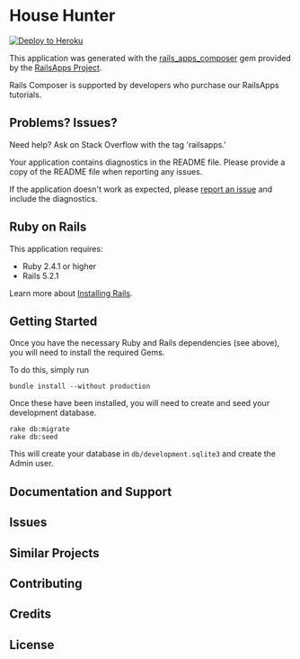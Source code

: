 House Hunter
================

[![Deploy to Heroku](https://www.herokucdn.com/deploy/button.png)](https://heroku.com/deploy)

This application was generated with the [rails_apps_composer](https://github.com/RailsApps/rails_apps_composer) gem
provided by the [RailsApps Project](http://railsapps.github.io/).

Rails Composer is supported by developers who purchase our RailsApps tutorials.

Problems? Issues?
-----------

Need help? Ask on Stack Overflow with the tag 'railsapps.'

Your application contains diagnostics in the README file. Please provide a copy of the README file when reporting any issues.

If the application doesn't work as expected, please [report an issue](https://github.com/RailsApps/rails_apps_composer/issues)
and include the diagnostics.

Ruby on Rails
-------------

This application requires:

- Ruby 2.4.1 or higher
- Rails 5.2.1

Learn more about [Installing Rails](http://railsapps.github.io/installing-rails.html).

Getting Started
---------------

Once you have the necessary Ruby and Rails dependencies (see above), you will need to install the required Gems.

To do this, simply run
```
bundle install --without production
```

Once these have been installed, you will need to create and seed your development database.
```
rake db:migrate
rake db:seed
```

This will create your database in `db/development.sqlite3` and create the Admin user.

Documentation and Support
-------------------------

Issues
-------------

Similar Projects
----------------

Contributing
------------

Credits
-------

License
-------
